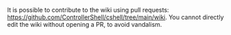 It is possible to contribute to the wiki using pull requests: https://github.com/ControllerShell/cshell/tree/main/wiki. You cannot directly edit the wiki without opening a PR, to avoid vandalism.
